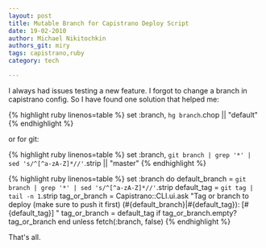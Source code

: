 ```yaml
---
layout: post
title: Mutable Branch for Capistrano Deploy Script
date: 19-02-2010
author: Michael Nikitochkin
authors_git: miry
tags: capistrano,ruby
category: tech

---
```


I always had issues testing a new feature. I forgot to change a branch in capistrano config. So I have found one solution that helped me:

{% highlight ruby linenos=table %}
set :branch, `hg branch`.chop || "default"
{% endhighlight %}

or for git:

{% highlight ruby linenos=table %}
set :branch, `git branch | grep '*' | sed 's/^[^a-zA-Z]*//'`.strip || "master"
{% endhighlight %}

<!--cut-->

{% highlight ruby linenos=table %}
set :branch do
  default_branch = `git branch | grep '*' | sed 's/^[^a-zA-Z]*//'`.strip
  default_tag    = `git tag | tail -n 1`.strip
  tag_or_branch = Capistrano::CLI.ui.ask "Tag or branch to deploy (make sure to push it first) (#{default_branch}|#{default_tag}): [#{default_tag}] "
  tag_or_branch = default_tag if tag_or_branch.empty?
  tag_or_branch
end unless fetch(:branch, false)
{% endhighlight %}

That's all.
